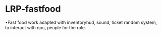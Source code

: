 # LRP-fastfood
•Fast food work adapted with inventoryhud, sound, ticket random system, to interact with npc, people for the role.
